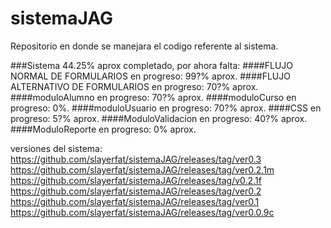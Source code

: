 sistemaJAG
==========
Repositorio en donde se manejara el codigo referente al sistema.

###Sistema 44.25% aprox completado, por ahora falta:
####FLUJO NORMAL DE FORMULARIOS
en progreso: 99?% aprox.
####FLUJO ALTERNATIVO DE FORMULARIOS
en progreso: 70?% aprox.
####moduloAlumno
en progreso: 70?% aprox.
####moduloCurso
en progreso: 0%.
####moduloUsuario
en progreso: 70?% aprox.
####CSS
en progreso: 5?% aprox.
####ModuloValidacion
en progreso: 40?% aprox.
####ModuloReporte
en progreso: 0% aprox.

versiones del sistema:
https://github.com/slayerfat/sistemaJAG/releases/tag/ver0.3
https://github.com/slayerfat/sistemaJAG/releases/tag/ver0.2.1m
https://github.com/slayerfat/sistemaJAG/releases/tag/v0.2.1f
https://github.com/slayerfat/sistemaJAG/releases/tag/ver0.2
https://github.com/slayerfat/sistemaJAG/releases/tag/ver0.1
https://github.com/slayerfat/sistemaJAG/releases/tag/ver0.0.9c
